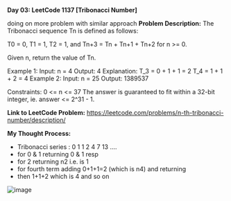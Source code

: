 **Day 03: LeetCode 1137 [Tribonacci Number]**

doing on more problem with similar approach 
**Problem Description:**
The Tribonacci sequence Tn is defined as follows: 

T0 = 0, T1 = 1, T2 = 1, and Tn+3 = Tn + Tn+1 + Tn+2 for n >= 0.

Given n, return the value of Tn.

Example 1:
Input: n = 4
Output: 4
Explanation:
T_3 = 0 + 1 + 1 = 2
T_4 = 1 + 1 + 2 = 4
Example 2:
Input: n = 25
Output: 1389537

Constraints:
0 <= n <= 37
The answer is guaranteed to fit within a 32-bit integer, ie. answer <= 2^31 - 1.

**Link to LeetCode Problem:**
https://leetcode.com/problems/n-th-tribonacci-number/description/

**My Thought Process:**
- Tribonacci series : 0 1 1 2 4 7 13 ....
- for 0 & 1 returning 0 & 1 resp
- for 2 returning n2 i.e. is 1
- for fourth term adding 0+1+1=2 (which is n4) and returning
- then 1+1+2 which is 4 and so on

![image](https://github.com/404reese/100DaysOfJava/assets/135740066/f300caaf-6816-4790-ad17-d19b4567d6fe)
